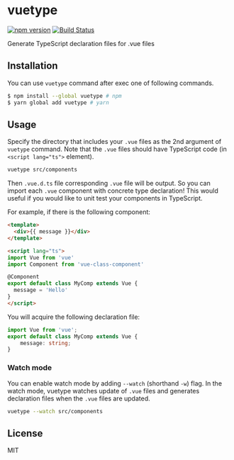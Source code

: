 # vuetype

[![npm version](https://badge.fury.io/js/vuetype.svg)](https://badge.fury.io/js/vuetype)
[![Build Status](https://travis-ci.org/ktsn/vuetype.svg?branch=master)](https://travis-ci.org/ktsn/vuetype)

Generate TypeScript declaration files for .vue files

## Installation

You can use `vuetype` command after exec one of following commands.

```bash
$ npm install --global vuetype # npm
$ yarn global add vuetype # yarn
```

## Usage

Specify the directory that includes your `.vue` files as the 2nd argument of `vuetype` command. Note that the `.vue` files should have TypeScript code (in `<script lang="ts">` element).

```bash
vuetype src/components
```

Then `.vue.d.ts` file corresponding `.vue` file will be output. So you can import each `.vue` component with concrete type declaration! This would useful if you would like to unit test your components in TypeScript.

For example, if there is the following component:

```html
<template>
  <div>{{ message }}</div>
</template>

<script lang="ts">
import Vue from 'vue'
import Component from 'vue-class-component'

@Component
export default class MyComp extends Vue {
  message = 'Hello'
}
</script>
```

You will acquire the following declaration file:

```ts
import Vue from 'vue';
export default class MyComp extends Vue {
    message: string;
}
```

### Watch mode

You can enable watch mode by adding `--watch` (shorthand `-w`) flag. In the watch mode, vuetype watches update of `.vue` files and generates declaration files when the `.vue` files are updated.

```bash
vuetype --watch src/components
```

## License

MIT
